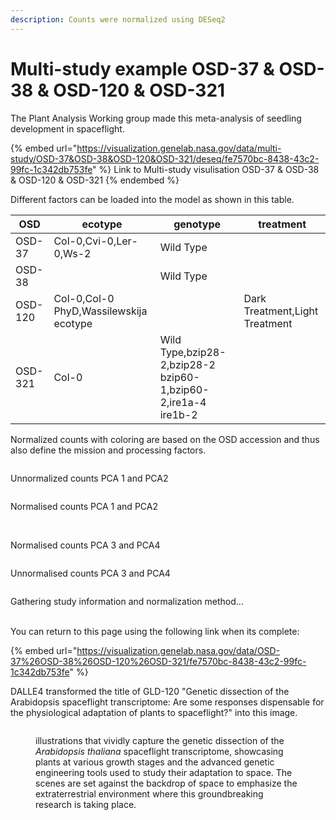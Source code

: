 ```yaml
---
description: Counts were normalized using DESeq2
---
```


# Multi-study example OSD-37 & OSD-38 & OSD-120 & OSD-321

The Plant Analysis Working group made this meta-analysis of seedling development in spaceflight.

{% embed url="https://visualization.genelab.nasa.gov/data/multi-study/OSD-37&OSD-38&OSD-120&OSD-321/deseq/fe7570bc-8438-43c2-99fc-1c342db753fe" %}
Link to Multi-study visulisation OSD-37 & OSD-38 & OSD-120 & OSD-321
{% endembed %}

Different factors can be loaded into the model as shown in this table.

| OSD     | ecotype                                | genotype                                                      | treatment                      |
| ------- | -------------------------------------- | ------------------------------------------------------------- | ------------------------------ |
| OSD-37  | Col-0,Cvi-0,Ler-0,Ws-2                 | Wild Type                                                     |                                |
| OSD-38  |                                        | Wild Type                                                     |                                |
| OSD-120 | Col-0,Col-0 PhyD,Wassilewskija ecotype |                                                               | Dark Treatment,Light Treatment |
| OSD-321 | Col-0                                  | Wild Type,bzip28-2,bzip28-2 bzip60-1,bzip60-2,ire1a-4 ire1b-2 |                                |

Normalized counts with coloring are based on the OSD accession and thus also define the mission and processing factors.

<figure><img src="../../../../OSDR-Tutorial/_build_01/html/_sources/.gitbook/assets/image%20(18).png" alt=""><figcaption></figcaption></figure>

Unnormalized counts PCA 1 and PCA2

<figure><img src="../../../../OSDR-Tutorial/_build_01/html/_sources/.gitbook/assets/image%20(20).png" alt=""><figcaption></figcaption></figure>

Normalised counts PCA 1 and PCA2

<figure><img src="../../../../OSDR-Tutorial/_build_01/html/_sources/.gitbook/assets/image%20(19).png" alt=""><figcaption></figcaption></figure>

\
Normalised counts PCA 3 and PCA4

<figure><img src="../../../../OSDR-Tutorial/_build_01/html/_sources/.gitbook/assets/image%20(21).png" alt=""><figcaption></figcaption></figure>

Unnormalised counts PCA 3 and PCA4

<figure><img src="../../../../OSDR-Tutorial/_build_01/html/_sources/.gitbook/assets/image%20(22).png" alt=""><figcaption></figcaption></figure>

Gathering study information and normalization method...

\
You can return to this page using the following link when its complete:

{% embed url="https://visualization.genelab.nasa.gov/data/OSD-37%26OSD-38%26OSD-120%26OSD-321/fe7570bc-8438-43c2-99fc-1c342db753fe" %}

DALLE4 transformed the title of GLD-120 "Genetic dissection of the Arabidopsis spaceflight transcriptome: Are some responses dispensable for the physiological adaptation of plants to spaceflight?" into this image.

<figure><img src="../../../../OSDR-Tutorial/_build_01/html/_sources/.gitbook/assets/image%20(23).png" alt=""><figcaption><p>illustrations that vividly capture the genetic dissection of the <em>Arabidopsis thaliana</em> spaceflight transcriptome, showcasing plants at various growth stages and the advanced genetic engineering tools used to study their adaptation to space. The scenes are set against the backdrop of space to emphasize the extraterrestrial environment where this groundbreaking research is taking place.</p></figcaption></figure>
